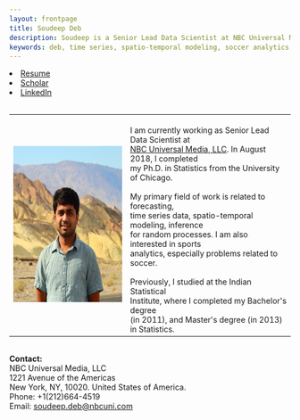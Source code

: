 ```yaml
---
layout: frontpage
title: Soudeep Deb
description: Soudeep is a Senior Lead Data Scientist at NBC Universal Media, LLC. 
keywords: deb, time series, spatio-temporal modeling, soccer analytics, forecasting.
---
```


<div class="navbar">
  <div class="navbar-inner">
    <div class="nav">
        <li><a href="https://soudeepd.github.io/Resume/Resume_DebSoudeep.pdf" target="_blank">Resume</a></li>
        <li><a href="https://scholar.google.com/citations?user=HjWwFs8AAAAJ&hl=en&oi=ao" target="_blank">Scholar</a></li>
        <li><a href="https://www.linkedin.com/in/debsoudeep/" target="_blank">LinkedIn</a></li>
        </div>
  </div>
</div>

<table class="wide">
<tr>
<td class="left">
    <img id="frontphoto" src="soudeep-pic1.jpg" width="280" height="280" alt="" />
</td>
&nbsp; &nbsp; &nbsp; &nbsp; 
<td class="left">
<br> I am currently working as Senior Lead Data Scientist at
<br> <a href="http://www.nbcuniversal.com/">NBC Universal Media, LLC</a>. In August 2018, I completed  
<br> my Ph.D. in Statistics from the University of Chicago.
<br> 
<br> My primary field of work is related to forecasting, 
<br> time series data, spatio-temporal modeling, inference
<br> for random processes. I am also interested in sports
<br> analytics, especially problems related to soccer.
<br>
<br> Previously, I studied at the Indian Statistical 
<br> Institute, where I completed my Bachelor's degree 
<br> (in 2011), and Master's degree (in 2013) in Statistics. 
<br> 
</td>
</tr>
</table>

<tr>
<td class="left">
<br> <b> Contact: </b>
<br> NBC Universal Media, LLC 
<br> 1221 Avenue of the Americas
<br> New York, NY, 10020. United States of America. 
<br> Phone: +1(212)664-4519 
<br> Email: <a href="mailto:soudeep.deb@nbcuni.com">soudeep.deb@nbcuni.com</a>
</td>
</tr>

